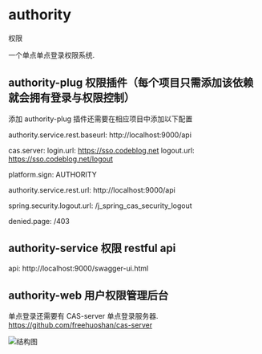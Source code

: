 # authority
权限

一个单点单点登录权限系统.

## authority-plug     权限插件（每个项目只需添加该依赖就会拥有登录与权限控制）

添加 authority-plug 插件还需要在相应项目中添加以下配置

authority.service.rest.baseurl: http://localhost:9000/api

cas.server:
 login.url: https://sso.codeblog.net
 logout.url: https://sso.codeblog.net/logout

platform.sign: AUTHORITY

authority.service.rest.url: http://localhost:9000/api

spring.security.logout.url: /j_spring_cas_security_logout

denied.page: /403

## authority-service  权限 restful api

api:  http://localhost:9000/swagger-ui.html

## authority-web      用户权限管理后台

单点登录还需要有 CAS-server 单点登录服务器. https://github.com/freehuoshan/cas-server


![结构图](https://github.com/freehuoshan/authority/master/image/图标2.png)

